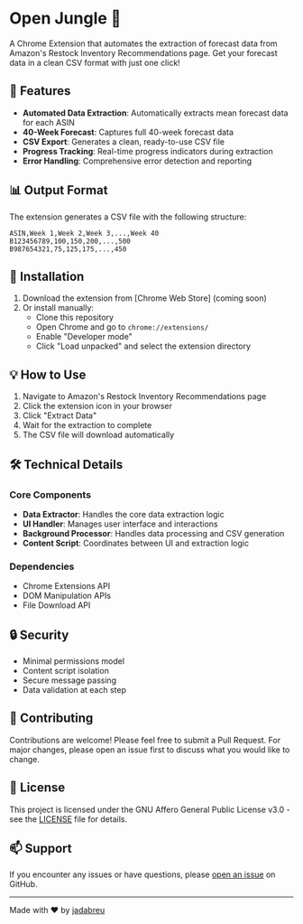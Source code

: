 # Open Jungle 🌴

A Chrome Extension that automates the extraction of forecast data from Amazon's Restock Inventory Recommendations page. Get your forecast data in a clean CSV format with just one click!

## 🎯 Features

- **Automated Data Extraction**: Automatically extracts mean forecast data for each ASIN
- **40-Week Forecast**: Captures full 40-week forecast data
- **CSV Export**: Generates a clean, ready-to-use CSV file
- **Progress Tracking**: Real-time progress indicators during extraction
- **Error Handling**: Comprehensive error detection and reporting

## 📊 Output Format

The extension generates a CSV file with the following structure:
```
ASIN,Week 1,Week 2,Week 3,...,Week 40
B123456789,100,150,200,...,500
B987654321,75,125,175,...,450
```

## 🚀 Installation

1. Download the extension from [Chrome Web Store] (coming soon)
2. Or install manually:
   - Clone this repository
   - Open Chrome and go to `chrome://extensions/`
   - Enable "Developer mode"
   - Click "Load unpacked" and select the extension directory

## 💡 How to Use

1. Navigate to Amazon's Restock Inventory Recommendations page
2. Click the extension icon in your browser
3. Click "Extract Data"
4. Wait for the extraction to complete
5. The CSV file will download automatically

## 🛠️ Technical Details

### Core Components
- **Data Extractor**: Handles the core data extraction logic
- **UI Handler**: Manages user interface and interactions
- **Background Processor**: Handles data processing and CSV generation
- **Content Script**: Coordinates between UI and extraction logic

### Dependencies
- Chrome Extensions API
- DOM Manipulation APIs
- File Download API

## 🔒 Security

- Minimal permissions model
- Content script isolation
- Secure message passing
- Data validation at each step

## 🤝 Contributing

Contributions are welcome! Please feel free to submit a Pull Request. For major changes, please open an issue first to discuss what you would like to change.

## 📝 License

This project is licensed under the GNU Affero General Public License v3.0 - see the [LICENSE](LICENSE) file for details.

## 📫 Support

If you encounter any issues or have questions, please [open an issue](https://github.com/jadabreu/capy-tools/issues) on GitHub.

---
Made with ❤️ by [jadabreu](https://github.com/jadabreu) 